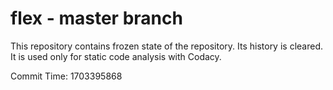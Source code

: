 # flex - master branch

This repository contains frozen state of the repository.
Its history is cleared. It is used only for static code
analysis with Codacy.

Commit Time: 1703395868